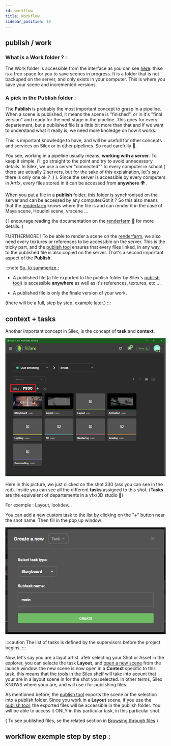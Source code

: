 ```yaml
---
id: workflow
title: Workflow
sidebar_position: 10
---
```


## publish / work

### What is a Work folder ? :

The Work folder is accessible from the interface as you can see [here](../interface/file-explorer.md). thise is a free space for you to save scenes in progress. It is a folder that is not backuped on the server, and only exists in your computer. This is where you save your scene and incremented versions.

### A pick in the Publish folder :

The **Publish** is probably the most important concept to grasp in a pipeline. When a scene is published, it means the scene is "finished", or in it's "final version" and ready for the next stage in the pipeline. This goes for every departement, but a published file is a little bit more than that and if we want to understand what it really is, we need more knoledge on how it works.

This is important knowledge to have, and will be usefull for other concepts and services on Silex or in other pipelines. So read carefully 👀.

You see, working in a pipeline usually means, **working with a server**. To keep it simple, i'll go straight to the point and try to avoid unnecessary details. In Silex, we use a server "connected"" to every computer in school ( there are actually 2 servers, but for the sake of this explaination, let's say there is only one ok ? :) ). Since the server is accessible by every computers in Artfx, every files stored in it can be accessed from **anywhere** 🌍 .

When you put a file in a **publish** folder, this folder is synchronised on the server and can be accessed by any computer.Got it ? So this also means that the [renderfarm](../renderfarm/renderfarm.md) knows where the file is and can render it in the case of Maya scene, Houdini scene, vrscene ...

( I encourage reading the documentation on the [renderfarm](../renderfarm/renderfarm.md) 🚜 for more details. )

FURTHERMORE ! To be able to render a scene on the [renderfarm](../renderfarm/renderfarm.md), we also need every textures or references to be accessible on the server. This is the tricky part, and the [publish tool](./actions/publish.md) ensures that every files linked, in any way, to the published file is also copied on the server. That's a second important aspect of the **Publish**.

:::note
<u>So, to summerize :</u>

- A published file (a file exported to the publish folder by Silex's [publish tool](./actions/publish.md)) is accessible **anywhere** as well as it's references, textures, etc... .

- A published file is only the finale version of your work.

(there will be a full, step by step, example later.)
:::

## context + tasks

Another important concept in Silex, is the concept of **task** and **context**.

![](../../../static/img/user_guide/workflow/workflow_tasks.PNG)

Here in this picture, we just clicked on the shot 330 (ass you can see in the red). Inside you can see all the different **tasks** assigned to this shot. (**Tasks** are the equivalent of departements in a vfx/3D studio 🦉)

For exemple : Layout, lookdev...

You can add a new custom task to the list by clicking on the "+" button near the shot name. Then fill in the pop up window :

![](../../../static/img/user_guide/workflow/workflow_custom_task.PNG)

:::caution
The list of tasks is defined by the supervisors before the project begins.
:::

Now, let's say you are a layut artist. afetr selecting your Shot or Asset in the explorer, you can selecte the task **Layout**, and [open a new scene](../interface/file-explorer.md) from the launch window. the new scene is now open in a **Context** specific to this task. this means that the [tools in the Silex shelf](./actions/actions.md) will take into acount that your are in a layout scene in for the shot you selected. In other terms, Silex KNOWS where youo are, and will use i for publishing files.

As mentioned before, the [publish tool](./actions/publish.md) exports the scene or the selection into a publish folder. Since you work in a **Layout** scene, if you use the [publish tool](./actions/publish.md), the exported files will be accessible in the publish folder. You will be able to access it ONLY in this particular task, in this particular shot.

( To see published files, se the related section in [Browsing through files](../interface/file-explorer.md) )

## workflow exemple step by step :
